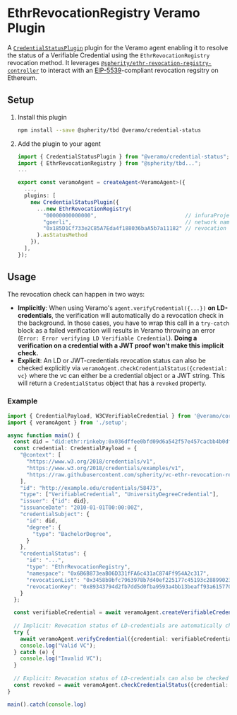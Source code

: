 # EthrRevocationRegistry Veramo Plugin
A [`CredentialStatusPlugin`](https://github.com/uport-project/veramo/tree/next/packages/credential-status) plugin for the Veramo agent enabling it to resolve the status of a Verifiable Credential using the `EthrRevocationRegistry` revocation method. It leverages [`@spherity/ethr-revocation-registry-controller`](https://github.com/spherity/ethr-revocation-registry-controller) to interact with an [EIP-5539](https://github.com/ethereum/EIPs/pull/5539)-compliant revocation regsitry on Ethereum.

## Setup

1. Install this plugin
    ```bash
    npm install --save @spherity/tbd @veramo/credential-status
    ```
   
2. Add the plugin to your agent
    ```typescript
   import { CredentialStatusPlugin } from "@veramo/credential-status";
   import { EthrRevocationRegistry } from "@spherity/tbd...";
   ...
    
   export const veramoAgent = createAgent<VeramoAgent>({
      ...,
      plugins: [
        new CredentialStatusPlugin({
          ...new EthrRevocationRegistry(
            "00000000000000",                            // infuraProjectId
            "goerli",                                    // network name
            "0x185D1Cf733e2C85A7Eda4f188036baA5b7a11182" // revocation registry address
          ).asStatusMethod
        }),   
      ],
    });
    ```
## Usage
The revocation check can happen in two ways:
- **Implicitly**: When using Veramo's `agent.verifyCredential({...})` **on LD-credentials**, the verification will automatically do a revocation check in the background. In those cases, you have to wrap this call in a `try-catch` block as a failed verification will results in Veramo throwing an error (`Error: Error verifying LD Verifiable Credential`). **Doing a verification on a credential with a JWT proof won't make this implicit check.**
- **Explicit**: An LD or JWT-credentials revocation status can also be checked explicitly via `veramoAgent.checkCredentialStatus({credential: vc}` where the vc can either be a credential object or a JWT string. This will return a `CredentialStatus` object that has a `revoked` property.

### Example
```typescript
import { CredentialPayload, W3CVerifiableCredential } from '@veramo/core'
import { veramoAgent } from './setup';

async function main() {
  const did = "did:ethr:rinkeby:0x036dffee0bfd09d6a542f57e457cacbb4b0df91fc02bdb478f05d6db085a1da8e8"
  const credential: CredentialPayload = {
    "@context": [
      "https://www.w3.org/2018/credentials/v1",
      "https://www.w3.org/2018/credentials/examples/v1",
      "https://raw.githubusercontent.com/spherity/vc-ethr-revocation-registry/contexts/ethr-revocation-registry.jsonld"
    ],
    "id": "http://example.edu/credentials/58473",
    "type": ["VerifiableCredential", "UniversityDegreeCredential"],
    "issuer": {"id": did},
    "issuanceDate": "2010-01-01T00:00:00Z",
    "credentialSubject": {
      "id": did,
      "degree": {
        "type": "BachelorDegree",
      }
    },
    "credentialStatus": {
      "id": "...",
      "type": "EthrRevocationRegistry",
      "namespace": "0x6B6B873eaB06D331fFA6c431aC874Ff954A2c317",
      "revocationList": "0x3458b9bfc7963978b7d40ef225177c45193c2889902357db3b043a4e319a9628",
      "revocationKey": "0x89343794d2fb7dd5d0fba9593a4bb13beaff93a61577029176d0117b0c53b8e6"
    }
  };

  const verifiableCredential = await veramoAgent.createVerifiableCredential({ credential, proofFormat: "lds", });
   
  // Implicit: Revocation status of LD-credentials are automatically checked during verification
  try {
    await veramoAgent.verifyCredential({credential: verifiableCredential});
    console.log("Valid VC");
  } catch (e) {
    console.log("Invalid VC");
  }
  
  // Explicit: Revocation status of LD-credentials can also be checked explicitly. Mandatory for JWT-credentials.
  const revoked = await veramoAgent.checkCredentialStatus({credential: verifiableCredential})
}

main().catch(console.log)
```